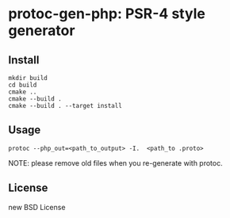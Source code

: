 protoc-gen-php: PSR-4 style generator
=====================================

## Install

````
mkdir build
cd build
cmake ..
cmake --build .
cmake --build . --target install
````

## Usage

````
protoc --php_out=<path_to_output> -I.  <path_to .proto>

````

NOTE: please remove old files when you re-generate with protoc.


## License

new BSD License